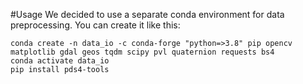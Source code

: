 
#Usage
We decided to use a separate conda environment for data preprocessing. You can create it like this:
```
conda create -n data_io -c conda-forge "python=>3.8" pip opencv matplotlib gdal geos tqdm scipy pvl quaternion requests bs4
conda activate data_io
pip install pds4-tools
```
